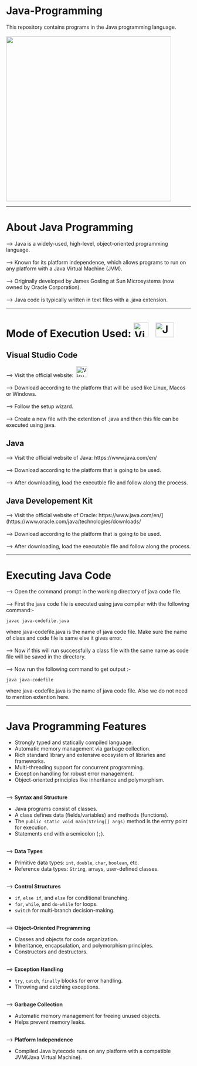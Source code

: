 # Java-Programming
This repository contains programs in the Java programming language.<br><br>
<img src="https://images.idgesg.net/images/article/2019/05/java_binary_code_gears_programming_coding_development_by_bluebay2014_gettyimages-1040871468_2400x1600-100795798-large.jpg?auto=webp&quality=85,70" height =450 >

---
# About Java Programming
--> Java is a widely-used, high-level, object-oriented programming language.<br><br>
--> Known for its platform independence, which allows programs to run on any platform with a Java Virtual Machine (JVM).<br><br>
--> Originally developed by James Gosling at Sun Microsystems (now owned by Oracle Corporation).<br><br>
--> Java code is typically written in text files with a .java extension.

---
# Mode of Execution Used:  <img src="https://code.visualstudio.com/assets/images/code-stable.png" title="Visual Studio Code" alt="Visual Studio Code" width="40" height="40"> &nbsp; <img src="https://github.com/madhurimarawat/Java-Programming/assets/105432776/21fbc4f4-3bb0-4ea9-95b7-e5a7e52d6f93" title="JDK" alt="JDK" width="50" height="40">

<h2>Visual Studio Code</h2>
--> Visit the official website:&nbsp; <a href="https://code.visualstudio.com/download"><img src="https://code.visualstudio.com/assets/images/code-stable.png" title="Visual Studio Code" alt="Visual Studio Code" width="30" height="30"></a><br><br>
--> Download according to the platform that will be used like Linux, Macos or Windows.<br><br>
--> Follow the setup wizard.<br><br>
--> Create a new file with the extention of .java and then this file can be executed using java.<br>
<h2>Java</h2>
--> Visit the official website of Java: https://www.java.com/en/ <br><br>
--> Download according to the platform that is going to be used.<br><br>
--> After downloading, load the executble file and follow along the process.<br>
<h2>Java Developement Kit</h2>
--> Visit the official website of Oracle: https://www.java.com/en/](https://www.oracle.com/java/technologies/downloads/ <br><br>
--> Download according to the platform that is going to be used.<br><br>
--> After downloading, load the executable file and follow along the process.

---
# Executing Java Code
--> Open the command prompt in the working directory of java code file.<br><br>
--> First the java code file is executed using java compiler with the following command:-

```
javac java-codefile.java
```
where java-codefile.java is the name of java code file. Make sure the name of class and code file is same else it gives error.<br><br>
--> Now if this will run successfully a class file with the same name as code file will be saved in the directory.<br><br>
--> Now run the following command to get output :-
```
java java-codefile
```
where java-codefile.java is the name of java code file. Also we do not need to mention extention here.

---

# Java Programming Features

  - Strongly typed and statically compiled language.
  - Automatic memory management via garbage collection.
  - Rich standard library and extensive ecosystem of libraries and frameworks.
  - Multi-threading support for concurrent programming.
  - Exception handling for robust error management.
  - Object-oriented principles like inheritance and polymorphism.<br><br>
  
--> **Syntax and Structure**
  - Java programs consist of classes.
  - A class defines data (fields/variables) and methods (functions).
  - The `public static void main(String[] args)` method is the entry point for execution.
  - Statements end with a semicolon (`;`).<br><br>

--> **Data Types**
  - Primitive data types: `int`, `double`, `char`, `boolean`, etc.
  - Reference data types: `String`, arrays, user-defined classes.<br><br>

--> **Control Structures**
  - `if`, `else if`, and `else` for conditional branching.
  - `for`, `while`, and `do-while` for loops.
  - `switch` for multi-branch decision-making.<br><br>

--> **Object-Oriented Programming**
  - Classes and objects for code organization.
  - Inheritance, encapsulation, and polymorphism principles.
  - Constructors and destructors.<br><br>

--> **Exception Handling**
  - `try`, `catch`, `finally` blocks for error handling.
  - Throwing and catching exceptions.<br><br>

--> **Garbage Collection**
  - Automatic memory management for freeing unused objects.
  - Helps prevent memory leaks.<br><br>
  
--> **Platform Independence**
  - Compiled Java bytecode runs on any platform with a compatible JVM(Java Virtual Machine).
